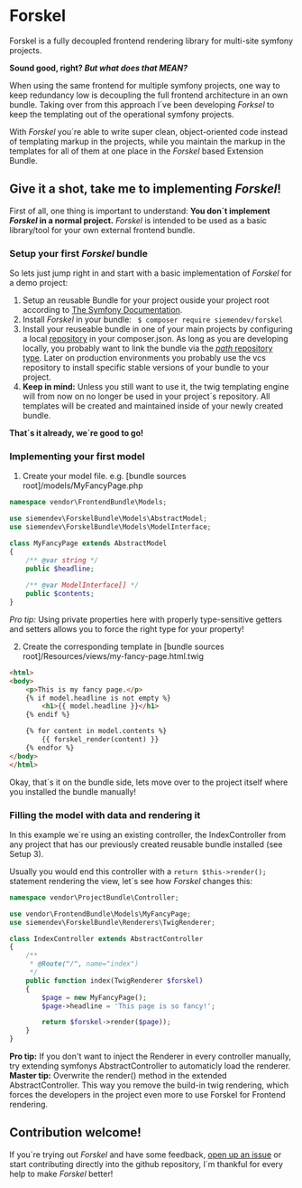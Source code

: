 
# Forskel

Forskel is a fully decoupled frontend rendering library for multi-site symfony projects.

**Sound good, right? *But what does that MEAN?***

When using the same frontend for multiple symfony projects, one way to keep redundancy low is decoupling the full frontend architecture in an own bundle. Taking over from this approach I´ve been developing *Forksel* to keep the templating out of the operational symfony projects.

With *Forskel* you´re able to write super clean, object-oriented code instead of templating markup in the projects, while you  maintain the markup in the templates for all of them at one place in the *Forskel* based Extension Bundle.

## Give it a shot, take me to implementing *Forskel*!

First of all, one thing is important to understand: **You don´t implement *Forskel* in a normal project.**
*Forskel* is intended to be used as a basic library/tool for your own external frontend bundle.


### Setup your first *Forskel* bundle
So lets just jump right in and start with a basic implementation of *Forskel* for a demo project:

1. Setup an reusable Bundle for your project ouside your project root according to [The Symfony Documentation](https://symfony.com/doc/4.1/bundles/best_practices.html).
2. Install *Forskel* in your bundle: ``` $ composer require siemendev/forskel```
3. Install your reuseable bundle in one of your main projects by configuring a local [repository](https://getcomposer.org/doc/05-repositories.md) in your composer.json. As long as you are developing locally, you probably want to link the bundle via the [*path* repository type](https://getcomposer.org/doc/05-repositories.md#path). Later on production environments you probably use the vcs repository to install specific stable versions of your bundle to your project.
4. **Keep in mind:** Unless you still want to use it, the twig templating engine will from now on no longer be used in your project´s repository. All templates will be created and maintained inside of your newly created bundle.

**That´s it already, we´re good to go!**

### Implementing your first model

1. Create your model file. e.g. [bundle sources root]/models/MyFancyPage.php
  ```php
  namespace vendor\FrontendBundle\Models;
  
  use siemendev\ForskelBundle\Models\AbstractModel;
  use siemendev\ForskelBundle\Models\ModelInterface;

  class MyFancyPage extends AbstractModel
  {
      /** @var string */
      public $headline;
      
      /** @var ModelInterface[] */
      public $contents;
  }
  ```
  *Pro tip:* Using private properties here with properly type-sensitive getters and setters allows you to force the right type for your property!
  
2. Create the corresponding template in [bundle sources root]/Resources/views/my-fancy-page.html.twig
  ```html
  <html>
  <body>
      <p>This is my fancy page.</p>
      {% if model.headline is not empty %}
          <h1>{{ model.headline }}</h1>
      {% endif %}

      {% for content in model.contents %}
          {{ forskel_render(content) }}
      {% endfor %}
  </body>
  </html>
  ```
  
Okay, that´s it on the bundle side, lets move over to the project itself where you installed the bundle manually!


### Filling the model with data and rendering it
In this example we´re using an existing controller, the IndexController from any project that has our previously created reusable bundle installed (see Setup 3).

Usually you would end this controller with a ```return $this->render();``` statement rendering the view, let´s see how *Forskel* changes this:

```php
namespace vendor\ProjectBundle\Controller;

use vendor\FrontendBundle\Models\MyFancyPage;
use siemendev\ForskelBundle\Renderers\TwigRenderer;

class IndexController extends AbstractController
{
    /**
     * @Route("/", name="index")
     */
    public function index(TwigRenderer $forskel)
    {
        $page = new MyFancyPage();
        $page->headline = 'This page is so fancy!';

        return $forskel->render($page));
    }
}
```
**Pro tip:** If you don't want to inject the Renderer in every controller manually, try extending symfonys AbstractController to automaticly load the renderer.
**Master tip:** Overwrite the render() method in the extended AbstractController. This way you remove the build-in twig rendering, which forces the developers in the project even more to use Forskel for Frontend rendering.

## Contribution welcome!
If you´re trying out *Forskel* and have some feedback, [open up an issue](https://github.com/siemendev/forskel/issues)
or start contributing directly into the github repository, I´m thankful for every help to make *Forskel* better!
